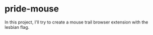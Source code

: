 # pride-mouse

In this project, I'll try to create a mouse trail browser extension with the lesbian flag.